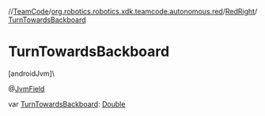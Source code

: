 //[TeamCode](../../../index.md)/[org.robotics.robotics.xdk.teamcode.autonomous.red](../index.md)/[RedRight](index.md)/[TurnTowardsBackboard](-turn-towards-backboard.md)

# TurnTowardsBackboard

[androidJvm]\

@[JvmField](https://kotlinlang.org/api/latest/jvm/stdlib/kotlin.jvm/-jvm-field/index.html)

var [TurnTowardsBackboard](-turn-towards-backboard.md): [Double](https://kotlinlang.org/api/latest/jvm/stdlib/kotlin/-double/index.html)
